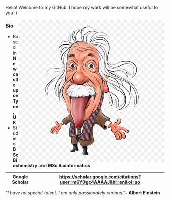Hello! Welcome to my GitHub. I hope my work will be somewhat useful to you :)

<img src="einstein.png" align="right" height="450">

<h3><u><b>Bio</b></u></h3>
<ul>
<li>Based in <b>Newcastle upon Tyne, UK</b></li>
<li>Studied <b>BSc Biochemistry</b> and <b>MSc Bioinformatics</b></li>
</ul>

| Google Scholar |  https://scholar.google.com/citations?user=m6Y0gc4AAAAJ&hl=en&oi=ao |
| -------------- | ------------------------------------------------------------------- |

<i>"I have no special talent. I am only passionately curious."</i><b>- Albert Einstein</b>
